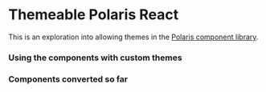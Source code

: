 # Themeable Polaris React

This is an exploration into allowing themes in the [Polaris component library](https://polaris.shopify.com).

### Using the components with custom themes

### Components converted so far
